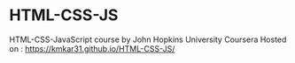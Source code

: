 # HTML-CSS-JS
HTML-CSS-JavaScript course by John Hopkins University Coursera
Hosted on : https://kmkar31.github.io/HTML-CSS-JS/
